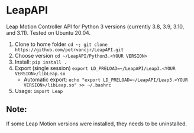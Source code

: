 # LeapAPI

Leap Motion Controller API for Python 3 versions (currently 3.8, 3.9, 3.10, and 3.11). Tested on Ubuntu 20.04.

1. Clone to home folder `cd ~; git clone https://github.com/petrvancjr/LeapAPI.git`
2. Choose version `cd ~/LeapAPI/Python3.<YOUR VERSION>`
3. Install: `pip install .`
4. Export (single session) `export LD_PRELOAD=~/LeapAPI/Leap3.<YOUR VERSION>/libLeap.so`
	- Automatic export: `echo "export LD_PRELOAD=~/LeapAPI/Leap3.<YOUR VERSION>/libLeap.so" >> ~/.bashrc`
5. Usage: `import Leap`

## Note:

If some Leap Motion versions were installed, they needs to be uninstalled.

